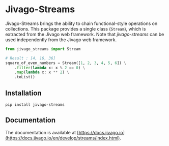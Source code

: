 # Jivago-Streams
Jivago-Streams brings the ability to chain functional-style operations on collections. 
This package provides a single class (`Stream`), which is extracted from the Jivago web framework.
Note that *jivago-streams* can be used independently from the Jivago web framework.

```python
from jivago_streams import Stream

# Result : [4, 16, 36]
square_of_even_numbers = Stream([1, 2, 3, 4, 5, 6]) \
    .filter(lambda x: x % 2 == 0) \
    .map(lambda x: x ** 2) \
    .toList()
```

## Installation
`pip install jivago-streams`

## Documentation
The documentation is available at [https://docs.jivago.io](https://docs.jivago.io/en/develop/streams/index.html).
